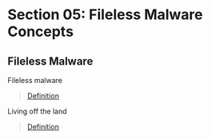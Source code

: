 # Section 05: Fileless Malware Concepts

## Fileless Malware
Fileless malware

> [Definition](../definitions/definitions_F.md#fileless-malware)

Living off the land

> [Definition](../definitions/definitions_L.md#living-off-the-land)
